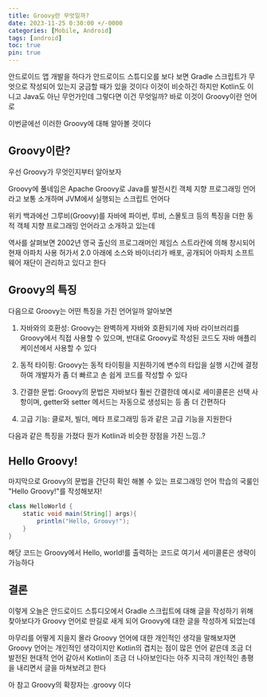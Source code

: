 ```yaml
---
title: Groovy란 무엇일까?
date: 2023-11-25 0:30:00 +/-0000
categories: [Mobile, Android]
tags: [android]
toc: true
pin: true
---
```


안드로이드 앱 개발을 하다가 안드로이드 스튜디오를 보다 보면 Gradle 스크립트가 무엇으로 작성되어 있는지 궁금할 때가 있을 것이다 이것이 비슷하긴 하지만 Kotlin도 이니고 Java도 아닌 무언가인데 그렇다면 이건 무엇일까? 바로 이것이 Groovy이란 언어로

이번글에선 이러한 Groovy에 대해 알아볼 것이다

## Groovy이란?

우선 Groovy가 무엇인지부터 알아보자

Groovy에 풀네임은 Apache Groovy로 Java를 발전시킨 객체 지향 프로그래밍 언어라고 보통 소개하며 JVM에서 실행되는 스크립트 언어다

위키 백과에선 그루비(Groovy)를 자바에 파이썬, 루비, 스몰토크 등의 특징을 더한 동적 객체 지향 프로그래밍 언어라고 소개하고 있는데 

역사를 살펴보면 2002년 영국 출신의 프로그래머인 제임스 스트라칸에 의해 창시되어 현재 아파치 사용 허가서 2.0 아래에 소스와 바이너리가 배포, 공개되어 아파치 소프트웨어 재단이 관리하고 있다고 한다

## Groovy의 특징

다음으로 Groovy는 어떤 특징을 가진 언어일까 알아보면

1. 자바와의 호환성: Groovy는 완벽하게 자바와 호환되기에 자바 라이브러리를 Groovy에서 직접 사용할 수 있으며, 반대로 Groovy로 작성된 코드도 자바 애플리케이션에서 사용할 수 있다

2. 동적 타이핑: Groovy는 동적 타이핑을 지원하기에 변수의 타입을 실행 시간에 결정하여 개발자가 좀 더 빠르고 손 쉽게 코드를 작성할 수 있다

3. 간결한 문법: Groovy의 문법은 자바보다 훨씬 간결한데 예시로 세미콜론은 선택 사항이며, getter와 setter 메서드는 자동으로 생성되는 등 좀 더 간편하다

4. 고급 기능: 클로저, 빌더, 메타 프로그래밍 등과 같은 고급 기능을 지원한다

다음과 같은 특징을 가졌다 뭔가 Kotlin과 비슷한 장점을 가진 느낌..?

## Hello Groovy!

마지막으로 Groovy의 문법을 간단히 확인 해볼 수 있는 프로그래밍 언어 학습의 국룰인 "Hello Groovy!"를 작성해보자!    

~~~groovy
class HelloWorld {
    static void main(String[] args){
        println("Hello, Groovy!");
    }
}
~~~

해당 코드는 Groovy에서 Hello, world!를 출력하는 코드로 여기서 세미콜론은 생략이 가능하다

## 결론

이렇게 오늘은 안드로이드 스튜디오에서 Gradle 스크립트에 대해 글을 작성하기 위해 찾아보다가 Groovy 언어로 딴길로 새게 되어 Groovy에 대한 글을 작성하게 되었는데

마무리를 어떻게 지을지 몰라 Groovy 언어에 대한 개인적인 생각을 말해보자면 Groovy 언어는 개인적인 생각이지만 Kotlin의 겹치는 점이 많은 언어 같은데 조금 더 발전된 현대적 언어 같아서 Kotlin이 조금 더 나아보인다는 아주 지극히 개인적인 총평을 내리면서 글을 마쳐보려고 한다

아 참고 Groovy의 확장자는 .groovy 이다